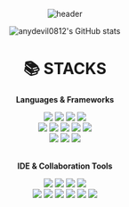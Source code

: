 <div align=center> 
  
![header](https://capsule-render.vercel.app/api?type=waving&color=auto&height=300&section=header&text=welcome&fontSize=90&animation=fadeIn&fontAlignY=38&desc=anydevil0812's%20Github%20Profile&descAlignY=51&descAlign=62&)
  
![anydevil0812's GitHub stats](https://github-readme-stats.vercel.app/api?username=anydevil0812&show_icons=true&theme=radical)
  
<div align=center><h1>📚 STACKS</h1></div>
<p align=center><b>Languages & Frameworks</b></p>

  <img src="https://img.shields.io/badge/Java-007396.svg?&style=for-the-badge&logo=OpenJDK&logoColor=white"> 
  <img src="https://img.shields.io/badge/spring-6DB33F?style=for-the-badge&logo=spring&logoColor=white"> 
  <img src="https://img.shields.io/badge/node.js-339933?style=for-the-badge&logo=Node.js&logoColor=white">
  <img src="https://img.shields.io/badge/express-000000?style=for-the-badge&logo=express&logoColor=white">
  <br>
  
  <img src="https://img.shields.io/badge/python-3776AB?style=for-the-badge&logo=python&logoColor=white"> 
  <img src="https://img.shields.io/badge/html5-E34F26?style=for-the-badge&logo=html5&logoColor=white"> 
  <img src="https://img.shields.io/badge/css-1572B6?style=for-the-badge&logo=css3&logoColor=white"> 
  <img src="https://img.shields.io/badge/javascript-F7DF1E?style=for-the-badge&logo=javascript&logoColor=black"> 
  <img src="https://img.shields.io/badge/mysql-4479A1?style=for-the-badge&logo=mysql&logoColor=white">
  <br>
  
  <img src="https://img.shields.io/badge/GCP-4285F4.svg?style=for-the-badge&logo=googlecloud&logoColor=white">
  <img src="https://img.shields.io/badge/Docker-2496ED.svg?style=for-the-badge&logo=Docker&logoColor=white">
  <img src="https://img.shields.io/badge/solidity-181717?style=for-the-badge&logo=solidity&logoColor=white">
  
  <br>
  <br>
  <p align=center><b>IDE & Collaboration Tools</b></p>
  <img src="https://img.shields.io/badge/Eclipse-2C2255.svg?&style=for-the-badge&logo=Eclipse&logoColor=white">
  <img src="https://img.shields.io/badge/Visual%20Studio%20Code-007ACC.svg?&style=for-the-badge&logo=Visual%20Studio%20Code&logoColor=white">
  <img src="https://img.shields.io/badge/Google%20Colab-F9AB00.svg?style=for-the-badge&logo=GoogleColab&logoColor=white">
  <img src="https://img.shields.io/badge/Jupyter-F37626?style=for-the-badge&logo=Jupyter&logoColor=white">
  <br>
  <img src="https://img.shields.io/badge/Notion-000000.svg?&style=for-the-badge&logo=Notion&logoColor=white">
  <img src="https://img.shields.io/badge/Slack-4A154B.svg?&style=for-the-badge&logo=Slack&logoColor=white">
  <img src="https://img.shields.io/badge/github-181717?style=for-the-badge&logo=github&logoColor=white">
  <img src="https://img.shields.io/badge/git-F05032?style=for-the-badge&logo=git&logoColor=white">
  <img src="https://img.shields.io/badge/swagger-6DB33F?style=for-the-badge&logo=swagger&logoColor=white">
  <img src="https://img.shields.io/badge/Postman-FF6C37.svg?style=for-the-badge&logo=Postman&logoColor=white">
  <br>
</div>

<!--
**anydevil0812/anydevil0812** is a ✨ _special_ ✨ repository because its `README.md` (this file) appears on your GitHub profile.

Here are some ideas to get you started:

- 🔭 I’m currently working on ...
- 🌱 I’m currently learning ...
- 👯 I’m looking to collaborate on ...
- 🤔 I’m looking for help with ...
- 💬 Ask me about ...
- 📫 How to reach me: ...
- 😄 Pronouns: ...
- ⚡ Fun fact: ...
-->
